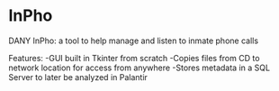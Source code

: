 InPho
=====

DANY InPho: a tool to help manage and listen to inmate phone calls 

Features:
-GUI built in Tkinter from scratch
-Copies files from CD to network location for access from anywhere
-Stores metadata in a SQL Server to later be analyzed in Palantir
